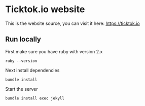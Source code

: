 # Ticktok.io website

This is the website source, you can visit it here: https://ticktok.io

## Run locally 
First make sure you have ruby with version 2.x
```
ruby --version
```
Next install dependencies 
```
bundle install 
```
Start the server 
```
bundle install exec jekyll
```


